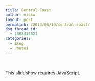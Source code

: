 ```yaml
---
title: Central Coast
author: nickw
layout: post
permalink: /2013/06/10/central-coast/
dsq_thread_id:
  - 1383412821
categories:
  - Blog
  - Photos
---
```

&nbsp;

<p class="jetpack-slideshow-noscript robots-nocontent">
  This slideshow requires JavaScript.
</p>

<div id="gallery-1060-3-slideshow"  class="slideshow-window jetpack-slideshow slideshow-" data-width="984" data-height="410" data-trans="fade" data-gallery="[{&quot;src&quot;:&quot;http:\/\/nickwhyte.com\/wordpress\/wp-content\/uploads\/2013\/06\/IMG_6467.jpg&quot;,&quot;id&quot;:&quot;1061&quot;,&quot;caption&quot;:&quot;&quot;},{&quot;src&quot;:&quot;http:\/\/nickwhyte.com\/wordpress\/wp-content\/uploads\/2013\/06\/IMG_6456.jpg&quot;,&quot;id&quot;:&quot;1062&quot;,&quot;caption&quot;:&quot;&quot;},{&quot;src&quot;:&quot;http:\/\/nickwhyte.com\/wordpress\/wp-content\/uploads\/2013\/06\/IMG_6458.jpg&quot;,&quot;id&quot;:&quot;1063&quot;,&quot;caption&quot;:&quot;&quot;},{&quot;src&quot;:&quot;http:\/\/nickwhyte.com\/wordpress\/wp-content\/uploads\/2013\/06\/IMG_6454.jpg&quot;,&quot;id&quot;:&quot;1064&quot;,&quot;caption&quot;:&quot;&quot;},{&quot;src&quot;:&quot;http:\/\/nickwhyte.com\/wordpress\/wp-content\/uploads\/2013\/06\/IMG_6448.jpg&quot;,&quot;id&quot;:&quot;1065&quot;,&quot;caption&quot;:&quot;&quot;},{&quot;src&quot;:&quot;http:\/\/nickwhyte.com\/wordpress\/wp-content\/uploads\/2013\/06\/IMG_6443.jpg&quot;,&quot;id&quot;:&quot;1066&quot;,&quot;caption&quot;:&quot;&quot;},{&quot;src&quot;:&quot;http:\/\/nickwhyte.com\/wordpress\/wp-content\/uploads\/2013\/06\/IMG_6442.jpg&quot;,&quot;id&quot;:&quot;1067&quot;,&quot;caption&quot;:&quot;&quot;},{&quot;src&quot;:&quot;http:\/\/nickwhyte.com\/wordpress\/wp-content\/uploads\/2013\/06\/IMG_6440.jpg&quot;,&quot;id&quot;:&quot;1068&quot;,&quot;caption&quot;:&quot;&quot;},{&quot;src&quot;:&quot;http:\/\/nickwhyte.com\/wordpress\/wp-content\/uploads\/2013\/06\/IMG_6436.jpg&quot;,&quot;id&quot;:&quot;1069&quot;,&quot;caption&quot;:&quot;&quot;},{&quot;src&quot;:&quot;http:\/\/nickwhyte.com\/wordpress\/wp-content\/uploads\/2013\/06\/IMG_6435.jpg&quot;,&quot;id&quot;:&quot;1070&quot;,&quot;caption&quot;:&quot;&quot;},{&quot;src&quot;:&quot;http:\/\/nickwhyte.com\/wordpress\/wp-content\/uploads\/2013\/06\/IMG_6422.jpg&quot;,&quot;id&quot;:&quot;1071&quot;,&quot;caption&quot;:&quot;&quot;}]">
</div>